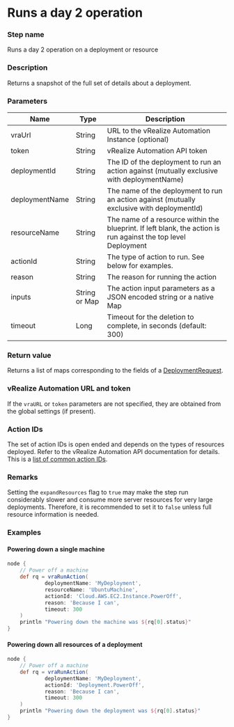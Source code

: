 # Runs a day 2 operation

### Step name
Runs a day 2 operation on a deployment or resource

### Description
Returns a snapshot of the full set of details about a deployment. 

### Parameters
| Name | Type | Description |
|------|------|-------------|
| vraUrl | String | URL to the vRealize Automation Instance (optional) |
| token | String | vRealize Automation API token |
| deploymentId | String |The ID of the deployment to run an action against (mutually exclusive with deploymentName) |
| deploymentName | String | The name of the deployment to run an action against (mutually exclusive with deploymentId) |
| resourceName | String |The name of a resource within the blueprint. If left blank, the action is run against the top level Deployment |
| actionId | String | The type of action to run. See below for examples. |
| reason | String | The reason for running the action |
| inputs | String or Map | The action input parameters as a JSON encoded string or a native Map |
| timeout | Long | Timeout for the deletion to complete, in seconds (default: 300) |

### Return value
Returns a list of maps corresponding to the fields of a [DeploymentRequest](https://prydin.github.io/vrealize-automation-plugin-for-jenkins/apidocs/com/vmware/vra/jenkinsplugin/model/deployment/DeploymentRequest.html).

### vRealize Automation URL and token
If the ```vraURL``` or ```token``` parameters are not specified, they are obtained from the 
global settings (if present).

### Action IDs 
The set of action IDs is open ended and depends on the types of resources deployed. 
Refer to the vRealize Automation API documentation for details. This is a [list of common 
action IDs](actionIds.md).



### Remarks 
Setting the ```expandResources``` flag to ```true``` may make the step run considerably slower and
consume more server resources for very large deployments. Therefore, it is recommended to set
it to ```false``` unless full resource information is needed.

### Examples

#### Powering down a single machine

```groovy
node {
    // Power off a machine
    def rq = vraRunAction(
            deploymentName: 'MyDeployment',
            resourceName: 'UbuntuMachine',
            actionId: 'Cloud.AWS.EC2.Instance.PowerOff',
            reason: 'Because I can',
            timeout: 300
    )
    println "Powering down the machine was ${rq[0].status}"
}
```
#### Powering down all resources of a deployment

```groovy
node {
    // Power off a machine
    def rq = vraRunAction(
            deploymentName: 'MyDeployment',
            actionId: 'Deployment.PowerOff',
            reason: 'Because I can',
            timeout: 300
    )
    println "Powering down the deployment was ${rq[0].status}"
}
```
